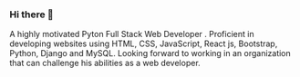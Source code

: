 ### Hi there 👋
A highly motivated Pyton Full Stack Web Developer . Proficient in developing websites using HTML, CSS, JavaScript, React js, Bootstrap, Python, Django and MySQL. Looking forward to working in an organization that can challenge his abilities as a web developer.

<!--
**Neelambaweja/Neelambaweja** is a ✨ _special_ ✨ repository because its `README.md` (this file) appears on your GitHub profile.

Here are some ideas to get you started:

- 🔭 I’m currently working on ...
- 🌱 I’m currently learning ...
- 👯 I’m looking to collaborate on ...
- 🤔 I’m looking for help with ...
- 💬 Ask me about ...
- 📫 How to reach me: ...
- 😄 Pronouns: ...
- ⚡ Fun fact: ...
-->
